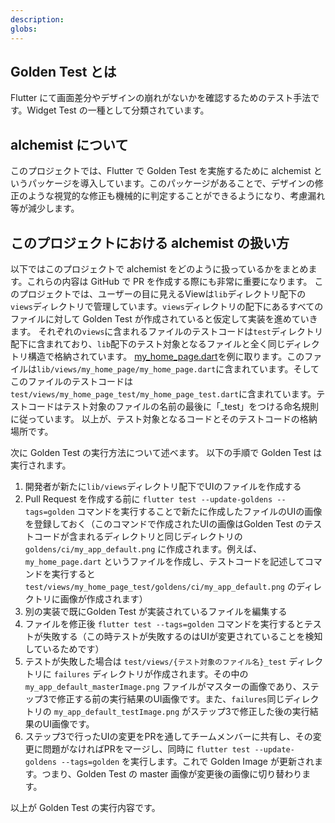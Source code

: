 ```yaml
---
description:
globs:
---
```


## Golden Test とは
Flutter にて画面差分やデザインの崩れがないかを確認するためのテスト手法です。Widget Test の一種として分類されています。

## alchemist について
このプロジェクトでは、Flutter で Golden Test を実施するために alchemist というパッケージを導入しています。このパッケージがあることで、デザインの修正のような視覚的な修正も機械的に判定することができるようになり、考慮漏れ等が減少します。

## このプロジェクトにおける alchemist の扱い方
以下ではこのプロジェクトで alchemist をどのように扱っているかをまとめます。これらの内容は GitHub で PR を作成する際にも非常に重要になります。
このプロジェクトでは、ユーザーの目に見えるViewは`lib`ディレクトリ配下の`views`ディレクトリで管理しています。`views`ディレクトリの配下にあるすべてのファイルに対して Golden Test が作成されていると仮定して実装を進めていきます。
それぞれの`views`に含まれるファイルのテストコードは`test`ディレクトリ配下に含まれており、`lib`配下のテスト対象となるファイルと全く同じディレクトリ構造で格納されています。
[my_home_page.dart](mdc:lib/views/my_home_page/my_home_page.dart)を例に取ります。このファイルは`lib/views/my_home_page/my_home_page.dart`に含まれています。そしてこのファイルのテストコードは`test/views/my_home_page_test/my_home_page_test.dart`に含まれています。テストコードはテスト対象のファイルの名前の最後に「_test」をつける命名規則に従っています。
以上が、テスト対象となるコードとそのテストコードの格納場所です。

次に Golden Test の実行方法について述べます。
以下の手順で Golden Test は実行されます。
1. 開発者が新たに`lib/views`ディレクトリ配下でUIのファイルを作成する
2. Pull Request を作成する前に `flutter test --update-goldens --tags=golden` コマンドを実行することで新たに作成したファイルのUIの画像を登録しておく（このコマンドで作成されたUIの画像はGolden Test のテストコードが含まれるディレクトリと同じディレクトリの `goldens/ci/my_app_default.png` に作成されます。例えば、`my_home_page.dart` というファイルを作成し、テストコードを記述してコマンドを実行すると `test/views/my_home_page_test/goldens/ci/my_app_default.png` のディレクトリに画像が作成されます）
3. 別の実装で既にGolden Test が実装されているファイルを編集する
4. ファイルを修正後 `flutter test --tags=golden` コマンドを実行するとテストが失敗する（この時テストが失敗するのはUIが変更されていることを検知しているためです）
5. テストが失敗した場合は `test/views/{テスト対象のファイル名}_test` ディレクトリに `failures` ディレクトリが作成されます。その中の `my_app_default_masterImage.png` ファイルがマスターの画像であり、ステップ3で修正する前の実行結果のUI画像です。また、`failures`同じディレクトリの `my_app_default_testImage.png` がステップ3で修正した後の実行結果のUI画像です。
6. ステップ3で行ったUIの変更をPRを通してチームメンバーに共有し、その変更に問題がなければPRをマージし、同時に `flutter test --update-goldens --tags=golden` を実行します。これで Golden Image が更新されます。つまり、Golden Test の master 画像が変更後の画像に切り替わります。

以上が Golden Test の実行内容です。
